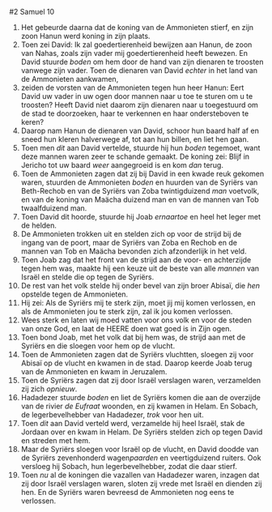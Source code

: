 #2 Samuel 10
1. Het gebeurde daarna dat de koning van de Ammonieten stierf, en zijn zoon Hanun werd koning in zijn plaats.
2. Toen zei David: Ik zal goedertierenheid bewijzen aan Hanun, de zoon van Nahas, zoals zijn vader mij goedertierenheid heeft bewezen. En David stuurde *boden* om hem door de hand van zijn dienaren te troosten vanwege zijn vader. Toen de dienaren van David *echter* in het land van de Ammonieten aankwamen,
3. zeiden de vorsten van de Ammonieten tegen hun heer Hanun: Eert David uw vader in uw ogen door mannen naar u toe te sturen om u te troosten? Heeft David niet daarom zijn dienaren naar u toegestuurd om de stad te doorzoeken, haar te verkennen en haar ondersteboven te keren?
4. Daarop nam Hanun de dienaren van David, schoor hun baard half af en sneed hun kleren halverwege af, tot aan hun billen, en liet hen gaan.
5. Toen men *dit* aan David vertelde, stuurde hij hun *boden* tegemoet, want deze mannen waren zeer te schande gemaakt. De koning zei: Blijf in Jericho tot uw baard *weer* aangegroeid is en kom *dan* terug.
6. Toen de Ammonieten zagen dat zij bij David in een kwade reuk gekomen waren, stuurden de Ammonieten *boden* en huurden van de Syriërs van Beth-Rechob en van de Syriërs van Zoba twintigduizend *man* voetvolk, en van de koning van Maächa duizend man en van de mannen van Tob twaalfduizend man.
7. Toen David dit hoorde, stuurde hij Joab *ernaartoe* en heel het leger met de helden.
8. De Ammonieten trokken uit en stelden zich op voor de strijd bij de ingang van de poort, maar de Syriërs van Zoba en Rechob en de mannen van Tob en Maächa bevonden zich afzonderlijk in het veld.
9. Toen Joab zag dat het front van de strijd aan de voor- en achterzijde tegen hem was, maakte hij een keuze uit de beste van alle *mannen* van Israël en stelde die op tegen de Syriërs.
10. De rest van het volk stelde hij onder bevel van zijn broer Abisaï, die *hen* opstelde tegen de Ammonieten.
11. Hij zei: Als de Syriërs mij te sterk zijn, moet jij mij komen verlossen, en als de Ammonieten jou te sterk zijn, zal ik jou komen verlossen.
12. Wees sterk en laten wij moed vatten voor ons volk en voor de steden van onze God, en laat de HEERE doen wat goed is in Zijn ogen.
13. Toen bond Joab, met het volk dat bij hem was, de strijd aan met de Syriërs en die sloegen voor hem op de vlucht.
14. Toen de Ammonieten zagen dat de Syriërs vluchtten, sloegen zij voor Abisaï op de vlucht en kwamen in de stad. Daarop keerde Joab terug van de Ammonieten en kwam in Jeruzalem.
15. Toen de Syriërs zagen dat zij door Israël verslagen waren, verzamelden zij zich *opnieuw*.
16. Hadadezer stuurde *boden* en liet de Syriërs komen die aan de overzijde van de rivier *de Eufraat* woonden, en zij kwamen in Helam. En Sobach, de legerbevelhebber van Hadadezer, *trok* voor hen uit.
17. Toen *dit* aan David verteld werd, verzamelde hij heel Israël, stak de Jordaan over en kwam in Helam. De Syriërs stelden zich op tegen David en streden met hem.
18. Maar de Syriërs sloegen voor Israël op de vlucht, en David doodde van de Syriërs zevenhonderd wagen*paarden* en veertigduizend ruiters. Ook versloeg hij Sobach, hun legerbevelhebber, zodat die daar stierf.
19. Toen *nu* al de koningen die vazallen van Hadadezer waren, inzagen dat zij door Israël verslagen waren, sloten zij vrede met Israël en dienden zij hen. En de Syriërs waren bevreesd de Ammonieten nog eens te verlossen.
